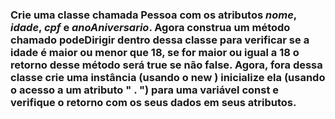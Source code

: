 ### Crie uma classe chamada **Pessoa** com os atributos *nome*, *idade*, *cpf* e *anoAniversario*. Agora construa um método chamado **podeDirigir** dentro dessa classe para verificar se a idade é maior ou menor que 18, se for maior ou igual a 18 o retorno desse método será true se não false. Agora, fora dessa classe  crie uma instância (usando o new ) inicialize ela (usando o acesso a um atributo " . ") para uma variável const e verifique o retorno com os seus dados em seus atributos.